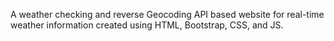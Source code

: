 A weather checking and reverse Geocoding API based website for real-time weather information created using HTML, Bootstrap, CSS, and JS.
